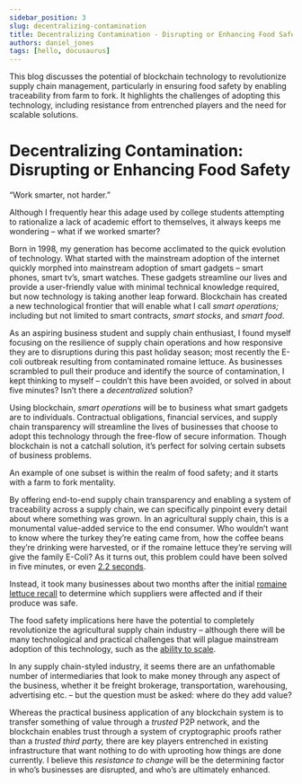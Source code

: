 ```yaml
---
sidebar_position: 3
slug: decentralizing-contamination
title: Decentralizing Contamination - Disrupting or Enhancing Food Safety
authors: daniel_jones
tags: [hello, docusaurus]
---
```


This blog discusses the potential of blockchain technology to revolutionize supply chain management, particularly in ensuring food safety by enabling traceability from farm to fork. It highlights the challenges of adopting this technology, including resistance from entrenched players and the need for scalable solutions.

<!-- truncate -->

# Decentralizing Contamination: Disrupting or Enhancing Food Safety

“Work smarter, not harder.”

Although I frequently hear this adage used by college students attempting to rationalize a lack of academic effort to themselves, it always keeps me wondering – what if we worked smarter?

Born in 1998, my generation has become acclimated to the quick evolution of technology. What started with the mainstream adoption of the internet quickly morphed into mainstream adoption of smart gadgets – smart phones, smart tv’s, smart watches. These gadgets streamline our lives and provide a user-friendly value with minimal technical knowledge required, but now technology is taking another leap forward. Blockchain has created a new technological frontier that will enable what I call _smart operations;_ including but not limited to smart contracts, _smart stocks_, and _smart food_.

As an aspiring business student and supply chain enthusiast, I found myself focusing on the resilience of supply chain operations and how responsive they are to disruptions during this past holiday season; most recently the E-coli outbreak resulting from contaminated romaine lettuce. As businesses scrambled to pull their produce and identify the source of contamination, I kept thinking to myself – couldn’t this have been avoided, or solved in about five minutes? Isn’t there a _decentralized_ solution?

Using blockchain, _smart operations_ will be to business what smart gadgets are to individuals. Contractual obligations, financial services, and supply chain transparency will streamline the lives of businesses that choose to adopt this technology through the free-flow of secure information. Though blockchain is not a catchall solution, it’s perfect for solving certain subsets of business problems.

An example of one subset is within the realm of food safety; and it starts with a farm to fork mentality.

By offering end-to-end supply chain transparency and enabling a system of traceability across a supply chain, we can specifically pinpoint every detail about where something was grown. In an agricultural supply chain, this is a monumental value-added service to the end consumer. Who wouldn’t want to know where the turkey they’re eating came from, how the coffee beans they’re drinking were harvested, or if the romaine lettuce they’re serving will give the family E-Coli? As it turns out, this problem could have been solved in five minutes, or even [2.2 seconds](https://www.foxbusiness.com/features/how-blockchain-could-have-prevented-the-romaine-e-coli-warning).

Instead, it took many businesses about two months after the initial [romaine lettuce recall](https://www.cdc.gov/ecoli/2018/o157h7-11-18/index.html) to determine which suppliers were affected and if their produce was safe.

The food safety implications here have the potential to completely revolutionize the agricultural supply chain industry – although there will be many technological and practical challenges that will plague mainstream adoption of this technology, such as the [ability to scale](https://www.forbes.com/sites/parmyolson/2019/01/09/this-hermitic-engineer-is-plotting-the-death-of-blockchain/).

In any supply chain-styled industry, it seems there are an unfathomable number of intermediaries that look to make money through any aspect of the business, whether it be freight brokerage, transportation, warehousing, advertising etc. – but the question must be asked: where do they add value?

Whereas the practical business application of any blockchain system is to transfer something of value through a _trusted_ P2P network, and the blockchain enables trust through a system of cryptographic proofs rather than a _trusted third party,_ there are key players entrenched in existing infrastructure that want nothing to do with uprooting how things are done currently. I believe this _resistance to change_ will be the determining factor in who’s businesses are disrupted, and who’s are ultimately enhanced.
